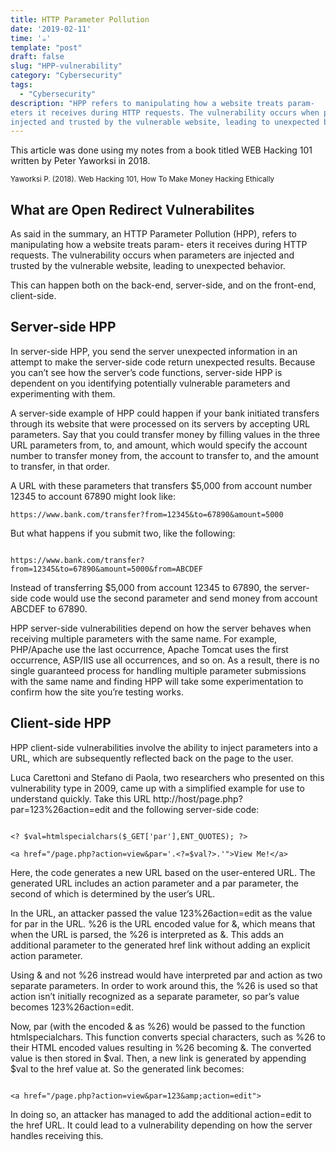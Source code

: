 ```yaml
---
title: HTTP Parameter Pollution
date: '2019-02-11'
time: '☕️'
template: "post"
draft: false
slug: "HPP-vulnerability"
category: "Cybersecurity"
tags:
  - "Cybersecurity"
description: "HPP refers to manipulating how a website treats param-
eters it receives during HTTP requests. The vulnerability occurs when parameters are
injected and trusted by the vulnerable website, leading to unexpected behavior."
---
```


This article was done using my notes from a book titled WEB Hacking 101 written by Peter Yaworksi in 2018.

<sub>Yaworksi P. (2018). Web Hacking 101, How To Make Money Hacking Ethically</sub>

## What are Open Redirect Vulnerabilites

As said in the summary, an HTTP Parameter Pollution (HPP), refers to manipulating how a website treats param-
eters it receives during HTTP requests. The vulnerability occurs when parameters are injected and trusted by the vulnerable website, leading to unexpected behavior.

This can happen both on the back-end, server-side, and on the front-end, client-side.

## Server-side HPP

In server-side HPP, you send the server unexpected information in an attempt to make the server-side code return unexpected results. Because you can’t
see how the server’s code functions, server-side HPP is dependent on you identifying potentially vulnerable parameters and experimenting with them.

A server-side example of HPP could happen if your bank initiated transfers through its website that were processed on its servers by accepting URL parameters. Say that you
could transfer money by filling values in the three URL parameters from, to, and amount, which would specify the account number to transfer money from, the account to transfer
to, and the amount to transfer, in that order.

A URL with these parameters that transfers \$5,000 from account number 12345 to account 67890 might look like:

```
https://www.bank.com/transfer?from=12345&to=67890&amount=5000

```

But what happens if you submit two, like the following:

```

https://www.bank.com/transfer?from=12345&to=67890&amount=5000&from=ABCDEF

```

Instead of transferring \$5,000 from account 12345 to 67890, the server-side code would use the second parameter and send money from account ABCDEF to 67890.

HPP server-side vulnerabilities depend on how the server behaves when receiving multiple parameters with the same name. For example, PHP/Apache
use the last occurrence, Apache Tomcat uses the first occurrence, ASP/IIS use all occurrences, and so on. As a result, there is no single guaranteed process for handling
multiple parameter submissions with the same name and finding HPP will take some experimentation to confirm how the site you’re testing works.

## Client-side HPP

HPP client-side vulnerabilities involve the ability to inject parameters into a URL, which are subsequently reflected back on the page to the user.

Luca Carettoni and Stefano di Paola, two researchers who presented on this vulnerability
type in 2009, came up with a simplified example for use to understand quickly.
Take this URL http://host/page.php?par=123%26action=edit and the following server-side
code:

```

<? $val=htmlspecialchars($_GET['par'],ENT_QUOTES); ?>

<a href="/page.php?action=view&par='.<?=$val?>.'">View Me!</a>

```

Here, the code generates a new URL based on the user-entered URL. The generated URL includes an action parameter and a par parameter, the second of which is determined
by the user’s URL.

In the URL, an attacker passed the value 123%26action=edit as the value for par in the URL. %26 is the URL encoded value for &, which means that
when the URL is parsed, the %26 is interpreted as &. This adds an additional parameter to the generated href link without adding an explicit action parameter.

Using & and not %26 instread would have interpreted par and action as two separate parameters. In order to work around this, the %26 is used so
that action isn’t initially recognized as a separate parameter, so par’s value becomes 123%26action=edit.

Now, par (with the encoded & as %26) would be passed to the function htmlspecialchars.
This function converts special characters, such as %26 to their HTML encoded values
resulting in %26 becoming &. The converted value is then stored in $val. Then, a new
link is generated by appending $val to the href value at. So the generated link becomes:

```

<a href="/page.php?action=view&par=123&amp;action=edit">

```

In doing so, an attacker has managed to add the additional action=edit to the href URL. It could lead to a vulnerability depending on how the server handles receiving this.
